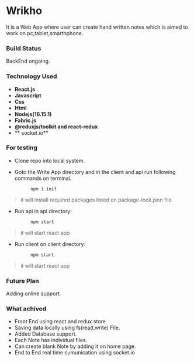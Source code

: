 # Wrikho

It is a Web App where user can create hand written notes which is aimed to work on pc,tablet,smarthphone.

### Build Status

BackEnd ongoing.

### Technology Used

* **React.js**  
* **Javascript**  
* **Css**  
* **Html**  
* **Nodejs(16.15.1)**
* **Fabric.js**
* **@reduxjs/toolkit and react-redux**
* ** socket.io**

### For testing

* Clone repo into local system.  
* Goto the Write App directory and in the client and api run  following commands on terminal.  

            npm i init           
> it will install required packages listed on package-lock.json file.  

* Run api in api directory:

            npm start       
> it will start react app

* Run client on client directory:

            npm start       
> it will start react app

### Future Plan

Adding online support.

### What achived

* Front End using react and redux store.
* Saving data locally using fs(read,write) File.
* Added Database support.
* Each Note has individual files.
* Can create blank Note by adding it on home page.
* End to End real time cumunication using socket.io
